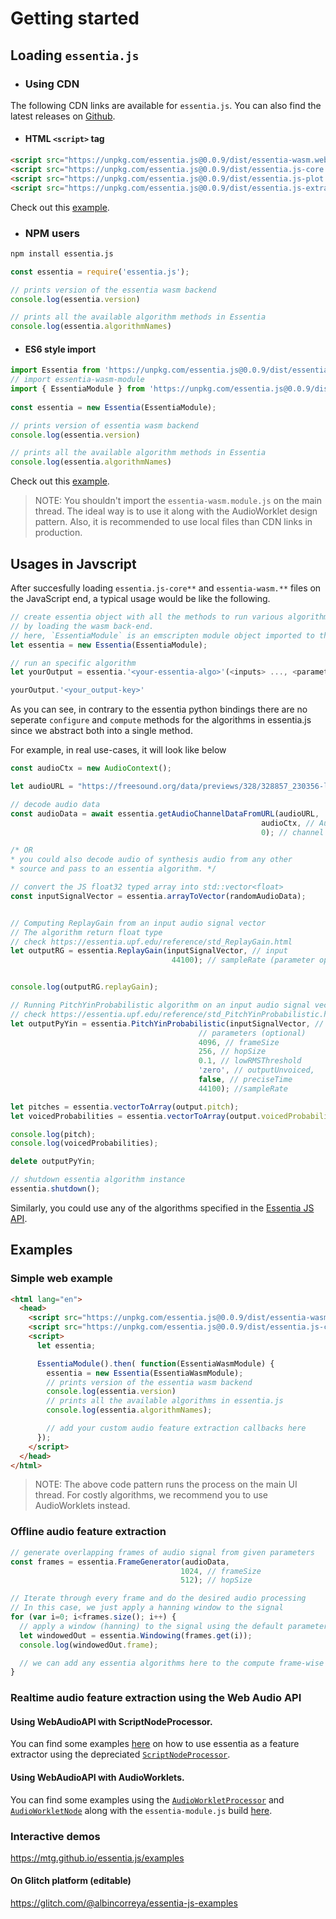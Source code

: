 # Getting started

## Loading `essentia.js`

- ### Using CDN 

The following CDN links are available for `essentia.js`. You can also find the latest releases on [Github](https://github.com/MTG/essentia.js/releases).
  
- #### HTML `<script>` tag

```html
<script src="https://unpkg.com/essentia.js@0.0.9/dist/essentia-wasm.web.js"></script>
<script src="https://unpkg.com/essentia.js@0.0.9/dist/essentia.js-core.js"></script>
<script src="https://unpkg.com/essentia.js@0.0.9/dist/essentia.js-plot.js"></script>
<script src="https://unpkg.com/essentia.js@0.0.9/dist/essentia.js-extractor.js"></script>
```
Check out this [example](https://github.com/MTG/essentia.js/blob/master/examples/script-node-processor/example.html). 

- ### NPM users

```bash
npm install essentia.js
```

```javascript
const essentia = require('essentia.js');

// prints version of the essentia wasm backend
console.log(essentia.version)

// prints all the available algorithm methods in Essentia
console.log(essentia.algorithmNames)
```

- #### ES6 style import

```javascript
import Essentia from 'https://unpkg.com/essentia.js@0.0.9/dist/essentia.js-core.esjs';
// import essentia-wasm-module
import { EssentiaModule } from 'https://unpkg.com/essentia.js@0.0.9/dist/essentia-wasm.module.js';
  
const essentia = new Essentia(EssentiaModule);

// prints version of essentia wasm backend
console.log(essentia.version)

// prints all the available algorithm methods in Essentia
console.log(essentia.algorithmNames)
```

Check out this [example](../examples/audio-worklets/essentia-worklet-processor.js).

> NOTE: You shouldn't import the `essentia-wasm.module.js` on the main thread. The ideal way is to use it along with the AudioWorklet design pattern.
> Also, it is recommended to use local files than CDN links in production.


## Usages in Javscript

After succesfully loading `essentia.js-core**` and `essentia-wasm.**` files on the JavaScript end, a typical usage would be like the following.

```javascript
// create essentia object with all the methods to run various algorithms
// by loading the wasm back-end.
// here, `EssentiaModule` is an emscripten module object imported to the global namespace
let essentia = new Essentia(EssentiaModule);

// run an specific algorithm
let yourOutput = essentia.'<your-essentia-algo>'(<inputs> ..., <parameters> (optional)...);

yourOutput.'<your_output-key>'
```

As you can see, in contrary to the essentia python bindings there are no seperate `configure` and `compute` methods for the algorithms in essentia.js since we abstract both into a single method.

For example, in real use-cases, it will look like below

```javascript
const audioCtx = new AudioContext();

let audioURL = "https://freesound.org/data/previews/328/328857_230356-lq.mp3";

// decode audio data
const audioData = await essentia.getAudioChannelDataFromURL(audioURL, 
                                                        audioCtx, // AudioContext
                                                        0); // channel            

/* OR
* you could also decode audio of synthesis audio from any other 
* source and pass to an essentia algorithm. */

// convert the JS float32 typed array into std::vector<float>
const inputSignalVector = essentia.arrayToVector(randomAudioData);


// Computing ReplayGain from an input audio signal vector
// The algorithm return float type
// check https://essentia.upf.edu/reference/std_ReplayGain.html
let outputRG = essentia.ReplayGain(inputSignalVector, // input
                                    44100); // sampleRate (parameter optional)


console.log(outputRG.replayGain);

// Running PitchYinProbabilistic algorithm on an input audio signal vector
// check https://essentia.upf.edu/reference/std_PitchYinProbabilistic.html
let outputPyYin = essentia.PitchYinProbabilistic(inputSignalVector, // input
                                          // parameters (optional)
                                          4096, // frameSize
                                          256, // hopSize
                                          0.1, // lowRMSThreshold
                                          'zero', // outputUnvoiced,
                                          false, // preciseTime
                                          44100); //sampleRate

let pitches = essentia.vectorToArray(output.pitch);
let voicedProbabilities = essentia.vectorToArray(output.voicedProbabilities);

console.log(pitch);
console.log(voicedProbabilities);

delete outputPyYin;

// shutdown essentia algorithm instance
essentia.shutdown();
```

Similarly, you could use any of the algorithms specified in the [Essentia JS API](https://mtg.github.io/essentia.js/docs/out/essentia.js/0.0.9/).


## Examples

### Simple web example 

```html
<html lang="en">
  <head>
    <script src="https://unpkg.com/essentia.js@0.0.9/dist/essentia-wasm.web.js"></script>
    <script src="https://unpkg.com/essentia.js@0.0.9/dist/essentia.js-core.js"></script>
    <script>
      let essentia;

      EssentiaModule().then( function(EssentiaWasmModule) {
        essentia = new Essentia(EssentiaWasmModule);
        // prints version of the essentia wasm backend
        console.log(essentia.version)
        // prints all the available algorithms in essentia.js 
        console.log(essentia.algorithmNames);

        // add your custom audio feature extraction callbacks here
      });
    </script>
  </head>
</html>
```
> NOTE: The above code pattern runs the process on the main UI thread. For costly algorithms, we recommend you to use AudioWorklets instead. 

### Offline audio feature extraction

```javascript
// generate overlapping frames of audio signal from given parameters
const frames = essentia.FrameGenerator(audioData, 
                                      1024, // frameSize
                                      512); // hopSize

// Iterate through every frame and do the desired audio processing
// In this case, we just apply a hanning window to the signal 
for (var i=0; i<frames.size(); i++) {
  // apply a window (hanning) to the signal using the default parameters
  let windowedOut = essentia.Windowing(frames.get(i));
  console.log(windowedOut.frame);

  // we can add any essentia algorithms here to the compute frame-wise audio feature
}
```

### Realtime audio feature extraction using the Web Audio API

#### Using WebAudioAPI with ScriptNodeProcessor.

You can find some examples [here](https://github.com/MTG/essentia.js/tree/master/examples/script-node-processor) on how to use essentia as a feature extractor using the depreciated [`ScriptNodeProcessor`](https://developer.mozilla.org/en-US/docs/Web/API/ScriptProcessorNode).

#### Using WebAudioAPI with AudioWorklets.

You can find some examples using the [`AudioWorkletProcessor`](https://developer.mozilla.org/en-US/docs/Web/API/AudioWorkletProcessor) and [`AudioWorkletNode`](https://developer.mozilla.org/en-US/docs/Web/API/AudioWorkletNode) along with the `essentia-module.js` build [here](https://github.com/MTG/essentia.js/tree/master/examples/audio-worklets).

### Interactive demos 

https://mtg.github.io/essentia.js/examples

#### On Glitch platform (editable)

https://glitch.com/@albincorreya/essentia-js-examples


&nbsp;